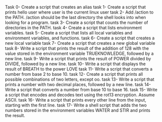 Task 0- Create a script that creates an alias
task 1- Create a script that prints hello user where user is the current linux user
task 2- Add /action to the PATH. /action should be the last directory the shell looks into when looking for a program.
task 3- Create a script that counts the number of directories in the PATH.
task 4- Create a script that lists environment variables.
task 5- Create a script that lists all local variables and environment variables, and functions.
task 6- Create a script that creates a new local variable
task 7- Create a script that creates a new global variable
task 8- Write a script that prints the result of the addition of 128 with the value stored in the environment variable TRUEKNOWLEDGE, followed by a new line.
task 9- Write a script that prints the result of POWER divided by DIVIDE, followed by a new line.
task 10- Write a script that displays the result of BREATH to the power LOVE
task 11- Write a script that converts a number from base 2 to base 10.
task 12- Create a script that prints all possible combinations of two letters, except oo.
task 13- Write a script that prints a number with two decimal places, followed by a new line.
task 14- Write a script that converts a number from base 10 to base 16.
task 15- Write a script that encodes and decodes text using the rot13 encryption. Assume ASCII.
task 16- Write a script that prints every other line from the input, starting with the first line.
task 17- Write a shell script that adds the two numbers stored in the environment variables WATER and STIR and prints the result.
